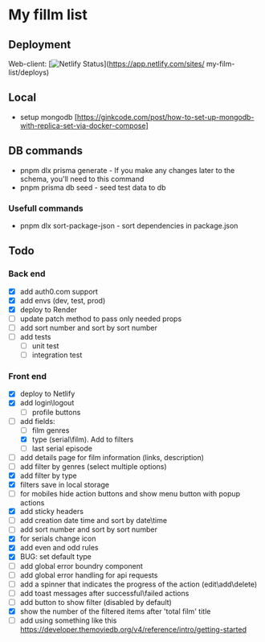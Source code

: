 # My fillm list

## Deployment

Web-client: [![Netlify Status](https://api.netlify.com/api/v1/badges/2e932c1f-419e-4904-8d67-b912d8594f78/deploy-status)](https://app.netlify.com/sites/
my-film-list/deploys)

## Local

- setup mongodb [https://ginkcode.com/post/how-to-set-up-mongodb-with-replica-set-via-docker-compose]

## DB commands

- pnpm dlx prisma generate - If you make any changes later to the schema, you'll need to this command
- pnpm prisma db seed - seed test data to db

### Usefull commands

- pnpm dlx sort-package-json - sort dependencies in package.json

## Todo

### Back end

- [x] add auth0.com support
- [x] add envs (dev, test, prod)
- [x] deploy to Render
- [ ] update patch method to pass only needed props
- [ ] add sort number and sort by sort number
- [ ] add tests
  - [ ] unit test
  - [ ] integration test

### Front end

- [x] deploy to Netlify
- [x] add login\logout
  - [ ] profile buttons
- [ ] add fields:
  - [ ] film genres
  - [x] type (serial\film). Add to filters
  - [ ] last serial episode
- [ ] add details page for film information (links, description)
- [ ] add filter by genres (select multiple options)
- [x] add filter by type
- [x] filters save in local storage
- [ ] for mobiles hide action buttons and show menu button with popup actions
- [x] add sticky headers
- [ ] add creation date time and sort by date\time
- [ ] add sort number and sort by sort number
- [x] for serials change icon
- [x] add even and odd rules
- [x] BUG: set default type
- [ ] add global error boundry component
- [ ] add global error handling for api requests
- [ ] add a spinner that indicates the progress of the action (edit\add\delete)
- [ ] add toast messages after successful\failed actions
- [ ] add button to show filter (disabled by default)
- [x] show the number of the filtered items after 'total film' title
- [ ] add using something like this <https://developer.themoviedb.org/v4/reference/intro/getting-started>
